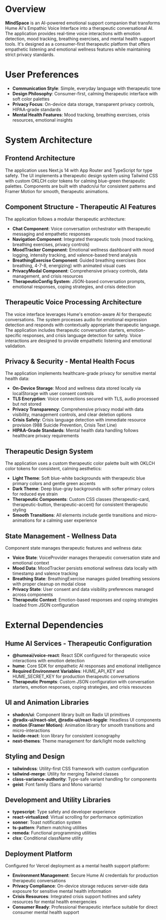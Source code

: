 # Overview

**MindSpace** is an AI-powered emotional support companion that transforms Hume AI's Empathic Voice Interface into a therapeutic conversational AI. The application provides real-time voice interactions with emotion detection, mood tracking, breathing exercises, and mental health support tools. It's designed as a consumer-first therapeutic platform that offers empathetic listening and emotional wellness features while maintaining strict privacy standards.

# User Preferences

- **Communication Style**: Simple, everyday language with therapeutic tone
- **Design Philosophy**: Consumer-first, calming therapeutic interface with soft color palettes  
- **Privacy Focus**: On-device data storage, transparent privacy controls, HIPAA-grade standards
- **Mental Health Features**: Mood tracking, breathing exercises, crisis resources, emotional insights

# System Architecture

## Frontend Architecture
The application uses Next.js 14 with App Router and TypeScript for type safety. The UI implements a therapeutic design system using Tailwind CSS with custom OKLCH color tokens for calming blue-green therapeutic palettes. Components are built with shadcn/ui for consistent patterns and Framer Motion for smooth, therapeutic animations.

## Component Structure - Therapeutic AI Features
The application follows a modular therapeutic architecture:
- **Chat Component**: Voice conversation orchestrator with therapeutic messaging and empathetic responses
- **Navigation Component**: Integrated therapeutic tools (mood tracking, breathing exercises, privacy controls)
- **MoodTracker Component**: Emotional wellness dashboard with mood logging, intensity tracking, and valence-based trend analysis
- **BreathingExercise Component**: Guided breathing exercises (box breathing, 4-7-8, energizing) with animated visual cues
- **PrivacyModal Component**: Comprehensive privacy controls, data management, and crisis resources
- **TherapeuticConfig System**: JSON-based conversation prompts, emotional responses, coping strategies, and crisis detection

## Therapeutic Voice Processing Architecture
The voice interface leverages Hume's emotion-aware AI for therapeutic conversations. The system processes audio for emotional expression detection and responds with contextually appropriate therapeutic language. The application includes therapeutic conversation starters, emotion-specific responses, and crisis language detection for safety. Voice interactions are designed to provide empathetic listening and emotional validation.

## Privacy & Security - Mental Health Focus
The application implements healthcare-grade privacy for sensitive mental health data:
- **On-Device Storage**: Mood and wellness data stored locally via localStorage with user consent controls
- **TLS Encryption**: Voice connections secured with TLS, audio processed but not stored
- **Privacy Transparency**: Comprehensive privacy modal with data visibility, management controls, and clear deletion options
- **Crisis Safety**: Crisis language detection with immediate resource provision (988 Suicide Prevention, Crisis Text Line)
- **HIPAA-Grade Standards**: Mental health data handling follows healthcare privacy requirements

## Therapeutic Design System
The application uses a custom therapeutic color palette built with OKLCH color tokens for consistent, calming aesthetics:
- **Light Theme**: Soft blue-white backgrounds with therapeutic blue primary colors and gentle green accents
- **Dark Theme**: Deep blue-gray backgrounds with softer primary colors for reduced eye strain
- **Therapeutic Components**: Custom CSS classes (therapeutic-card, therapeutic-button, therapeutic-accent) for consistent therapeutic styling
- **Smooth Transitions**: All elements include gentle transitions and micro-animations for a calming user experience

## State Management - Wellness Data
Component state manages therapeutic features and wellness data:
- **Voice State**: VoiceProvider manages therapeutic conversation state and emotional context
- **Mood Data**: MoodTracker persists emotional wellness data locally with timestamp and valence tracking
- **Breathing State**: BreathingExercise manages guided breathing sessions with proper cleanup on modal close
- **Privacy State**: User consent and data visibility preferences managed across components
- **Therapeutic Context**: Emotion-based responses and coping strategies loaded from JSON configuration

# External Dependencies

## Hume AI Services - Therapeutic Configuration
- **@humeai/voice-react**: React SDK configured for therapeutic voice interactions with emotion detection
- **hume**: Core SDK for empathetic AI responses and emotional intelligence
- **Required Environment Variables**: HUME_API_KEY and HUME_SECRET_KEY for production therapeutic conversations
- **Therapeutic Prompts**: Custom JSON configuration with conversation starters, emotion responses, coping strategies, and crisis resources

## UI and Animation Libraries
- **shadcn/ui**: Component library built on Radix UI primitives
- **@radix-ui/react-slot, @radix-ui/react-toggle**: Headless UI components
- **motion (Framer Motion)**: Animation library for smooth transitions and micro-interactions
- **lucide-react**: Icon library for consistent iconography
- **next-themes**: Theme management for dark/light mode switching

## Styling and Design
- **tailwindcss**: Utility-first CSS framework with custom configuration
- **tailwind-merge**: Utility for merging Tailwind classes
- **class-variance-authority**: Type-safe variant handling for components
- **geist**: Font family (Sans and Mono variants)

## Development and Utility Libraries
- **typescript**: Type safety and developer experience
- **react-virtualized**: Virtual scrolling for performance optimization
- **sonner**: Toast notification system
- **ts-pattern**: Pattern matching utilities
- **remeda**: Functional programming utilities
- **clsx**: Conditional className utility

## Deployment Platform
Configured for Vercel deployment as a mental health support platform:
- **Environment Management**: Secure Hume AI credentials for production therapeutic conversations
- **Privacy Compliance**: On-device storage reduces server-side data exposure for sensitive mental health information
- **Crisis Resources**: Integrated crisis support hotlines and safety resources for mental health emergencies
- **Consumer Ready**: Professional therapeutic interface suitable for direct consumer mental health support